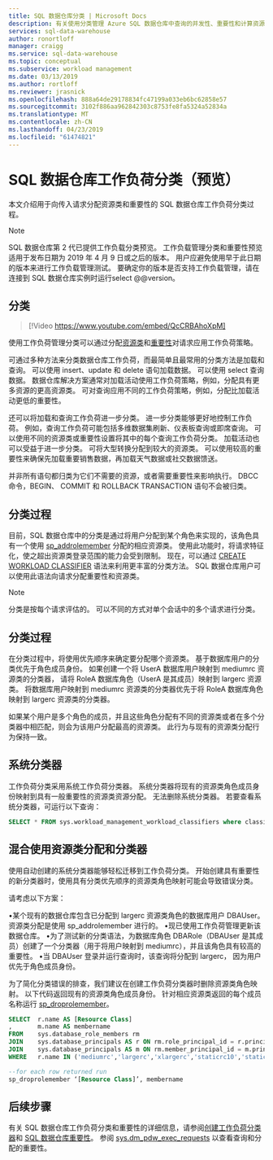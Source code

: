 ```yaml
---
title: SQL 数据仓库分类 | Microsoft Docs
description: 有关使用分类管理 Azure SQL 数据仓库中查询的并发性、重要性和计算资源的指导。
services: sql-data-warehouse
author: ronortloff
manager: craigg
ms.service: sql-data-warehouse
ms.topic: conceptual
ms.subservice: workload management
ms.date: 03/13/2019
ms.author: rortloff
ms.reviewer: jrasnick
ms.openlocfilehash: 888a64de29178834fc47199a033eb6bc62858e57
ms.sourcegitcommit: 3102f886aa962842303c8753fe8fa5324a52834a
ms.translationtype: MT
ms.contentlocale: zh-CN
ms.lasthandoff: 04/23/2019
ms.locfileid: "61474821"
---
```

# <a name="sql-data-warehouse-workload-classification-preview"></a>SQL 数据仓库工作负荷分类（预览）

本文介绍用于向传入请求分配资源类和重要性的 SQL 数据仓库工作负荷分类过程。

> [!Note]
> SQL 数据仓库第 2 代已提供工作负载分类预览。 工作负载管理分类和重要性预览适用于发布日期为 2019 年 4 月 9 日或之后的版本。  用户应避免使用早于此日期的版本来进行工作负载管理测试。  要确定你的版本是否支持工作负载管理，请在连接到 SQL 数据仓库实例时运行select @@version。

## <a name="classification"></a>分类

> [!Video https://www.youtube.com/embed/QcCRBAhoXpM]

使用工作负荷管理分类可以通过分配[资源类](resource-classes-for-workload-management.md#what-are-resource-classes)和[重要性](sql-data-warehouse-workload-importance.md)对请求应用工作负荷策略。

可通过多种方法来分类数据仓库工作负荷，而最简单且最常用的分类方法是加载和查询。 可以使用 insert、update 和 delete 语句加载数据。  可以使用 select 查询数据。 数据仓库解决方案通常对加载活动使用工作负荷策略，例如，分配具有更多资源的更高资源类。 可对查询应用不同的工作负荷策略，例如，分配比加载活动更低的重要性。

还可以将加载和查询工作负荷进一步分类。 进一步分类能够更好地控制工作负荷。 例如，查询工作负荷可能包括多维数据集刷新、仪表板查询或即席查询。 可以使用不同的资源类或重要性设置将其中的每个查询工作负荷分类。 加载活动也可以受益于进一步分类。 可将大型转换分配到较大的资源类。 可以使用较高的重要性来确保先加载重要销售数据，再加载天气数据或社交数据馈送。

并非所有语句都归类为它们不需要的资源，或者需要重要性来影响执行。  DBCC 命令，BEGIN、 COMMIT 和 ROLLBACK TRANSACTION 语句不会被归类。

## <a name="classification-process"></a>分类过程

目前，SQL 数据仓库中的分类是通过将用户分配到某个角色来实现的，该角色具有一个使用 [sp_addrolemember](/sql/relational-databases/system-stored-procedures/sp-addrolemember-transact-sql) 分配的相应资源类。 使用此功能时，将请求特征化，使之超出资源类登录范围的能力会受到限制。 现在，可以通过 [CREATE WORKLOAD CLASSIFIER](/sql/t-sql/statements/create-workload-classifier-transact-sql) 语法来利用更丰富的分类方法。  SQL 数据仓库用户可以使用此语法向请求分配重要性和资源类。  

> [!NOTE]
> 分类是按每个请求评估的。 可以不同的方式对单个会话中的多个请求进行分类。

## <a name="classification-precedence"></a>分类过程

在分类过程中，将使用优先顺序来确定要分配哪个资源类。 基于数据库用户的分类优先于角色成员身份。 如果创建一个将 UserA 数据库用户映射到 mediumrc 资源类的分类器， 请将 RoleA 数据库角色（UserA 是其成员）映射到 largerc 资源类。 将数据库用户映射到 mediumrc 资源类的分类器优先于将 RoleA 数据库角色映射到 largerc 资源类的分类器。

如果某个用户是多个角色的成员，并且这些角色分配有不同的资源类或者在多个分类器中相匹配，则会为该用户分配最高的资源类。  此行为与现有的资源类分配行为保持一致。

## <a name="system-classifiers"></a>系统分类器

工作负荷分类采用系统工作负荷分类器。 系统分类器将现有的资源类角色成员身份映射到具有一般重要性的资源类资源分配。 无法删除系统分类器。 若要查看系统分类器，可运行以下查询：

```sql
SELECT * FROM sys.workload_management_workload_classifiers where classifier_id <= 12
```

## <a name="mixing-resource-class-assignments-with-classifiers"></a>混合使用资源类分配和分类器

使用自动创建的系统分类器能够轻松迁移到工作负荷分类。 开始创建具有重要性的新分类器时，使用具有分类优先顺序的资源类角色映射可能会导致错误分类。

请考虑以下方案：

•某个现有的数据仓库包含已分配到 largerc 资源类角色的数据库用户 DBAUser。 资源类分配是使用 sp_addrolemember 进行的。
•现已使用工作负荷管理更新该数据仓库。
•为了测试新的分类语法，为数据库角色 DBARole（DBAUser 是其成员）创建了一个分类器（用于将用户映射到 mediumrc），并且该角色具有较高的重要性。
•当 DBAUser 登录并运行查询时，该查询将分配到 largerc， 因为用户优先于角色成员身份。

为了简化分类错误的排查，我们建议在创建工作负荷分类器时删除资源类角色映射。  以下代码返回现有的资源类角色成员身份。  针对相应资源类返回的每个成员名称运行 [sp_droprolemember](/sql/relational-databases/system-stored-procedures/sp-droprolemember-transact-sql)。

```sql
SELECT  r.name AS [Resource Class]
,       m.name AS membername
FROM    sys.database_role_members rm
JOIN    sys.database_principals AS r ON rm.role_principal_id = r.principal_id
JOIN    sys.database_principals AS m ON rm.member_principal_id = m.principal_id
WHERE   r.name IN ('mediumrc','largerc','xlargerc','staticrc10','staticrc20','staticrc30','staticrc40','staticrc50','staticrc60','staticrc70','staticrc80');

--for each row returned run
sp_droprolemember ‘[Resource Class]’, membername
```

## <a name="next-steps"></a>后续步骤

有关 SQL 数据仓库工作负荷分类和重要性的详细信息，请参阅[创建工作负荷分类器](quickstart-create-a-workload-classifier-tsql.md)和 [SQL 数据仓库重要性](sql-data-warehouse-workload-importance.md)。 参阅 [sys.dm_pdw_exec_requests](/sql/relational-databases/system-dynamic-management-views/sys-dm-pdw-exec-requests-transact-sql) 以查看查询和分配的重要性。
